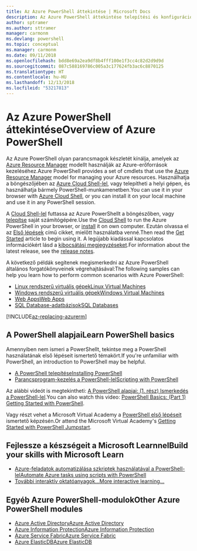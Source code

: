 ```yaml
---
title: Az Azure PowerShell áttekintése | Microsoft Docs
description: Az Azure PowerShell áttekintése telepítési és konfigurációs hivatkozásokkal.
author: sptramer
ms.author: sttramer
manager: carmonm
ms.devlang: powershell
ms.topic: conceptual
ms.manager: carmonm
ms.date: 09/11/2018
ms.openlocfilehash: bdd8e69a2ea9df8b4fff100e1f3cc4c82d2d9d9d
ms.sourcegitcommit: 087c588169786c005a3c177624fb3ac6c8870125
ms.translationtype: HT
ms.contentlocale: hu-HU
ms.lasthandoff: 12/13/2018
ms.locfileid: "53217813"
---
```

# <a name="overview-of-azure-powershell"></a><span data-ttu-id="789a2-103">Az Azure PowerShell áttekintése</span><span class="sxs-lookup"><span data-stu-id="789a2-103">Overview of Azure PowerShell</span></span>

<span data-ttu-id="789a2-104">Az Azure PowerShell olyan parancsmagok készletét kínálja, amelyek az [Azure Resource Manager](/azure/azure-resource-manager/resource-group-overview) modellt használják az Azure-erőforrások kezeléséhez.</span><span class="sxs-lookup"><span data-stu-id="789a2-104">Azure PowerShell provides a set of cmdlets that use the [Azure Resource Manager](/azure/azure-resource-manager/resource-group-overview) model for managing your Azure resources.</span></span> <span data-ttu-id="789a2-105">Használhatja a böngészőjében az [Azure Cloud Shell-lel](/azure/cloud-shell/overview), vagy telepítheti a helyi gépen, és használhatja bármely PowerShell-munkamenetben.</span><span class="sxs-lookup"><span data-stu-id="789a2-105">You can use it in your browser with [Azure Cloud Shell](/azure/cloud-shell/overview), or you can install it on your local machine and use it in any PowerShell session.</span></span>

<span data-ttu-id="789a2-106">A [Cloud Shell-lel](/azure/cloud-shell/overview) futtassa az Azure PowerShellt a böngészőben, vagy [telepítse](install-azurerm-ps.md) saját számítógépére.</span><span class="sxs-lookup"><span data-stu-id="789a2-106">Use the [Cloud Shell](/azure/cloud-shell/overview) to run the Azure PowerShell in your browser, or [install](install-azurerm-ps.md) it on own computer.</span></span> <span data-ttu-id="789a2-107">Ezután olvassa el az [Első lépések](get-started-azureps.md) című cikket, mielőtt használatba venné.</span><span class="sxs-lookup"><span data-stu-id="789a2-107">Then read the [Get Started](get-started-azureps.md) article to begin using it.</span></span> <span data-ttu-id="789a2-108">A legújabb kiadással kapcsolatos információkért lásd a [kibocsátási megjegyzéseket](release-notes-azureps.md).</span><span class="sxs-lookup"><span data-stu-id="789a2-108">For information about the latest release, see the [release notes](release-notes-azureps.md).</span></span>

<span data-ttu-id="789a2-109">A következő példák segítenek megismerkedni az Azure PowerShell általános forgatókönyveinek végrehajtásával:</span><span class="sxs-lookup"><span data-stu-id="789a2-109">The following samples can help you learn how to perform common scenarios with Azure PowerShell:</span></span>

* [<span data-ttu-id="789a2-110">Linux rendszerű virtuális gépek</span><span class="sxs-lookup"><span data-stu-id="789a2-110">Linux Virtual Machines</span></span>](/azure/virtual-machines/virtual-machines-linux-powershell-samples?toc=/powershell/azure/toc.json)
* [<span data-ttu-id="789a2-111">Windows rendszerű virtuális gépek</span><span class="sxs-lookup"><span data-stu-id="789a2-111">Windows Virtual Machines</span></span>](/azure/virtual-machines/virtual-machines-windows-powershell-samples?toc=/powershell/azure/toc.json)
* [<span data-ttu-id="789a2-112">Web Apps</span><span class="sxs-lookup"><span data-stu-id="789a2-112">Web Apps</span></span>](/azure/app-service-web/app-service-powershell-samples?toc=/powershell/azure/toc.json)
* [<span data-ttu-id="789a2-113">SQL Database-adatbázisok</span><span class="sxs-lookup"><span data-stu-id="789a2-113">SQL Databases</span></span>](/azure/sql-database/sql-database-powershell-samples?toc=/powershell/azure/toc.json)

[!INCLUDE[az-replacing-azurerm](../includes/az-replacing-azurerm.md)]

## <a name="learn-powershell-basics"></a><span data-ttu-id="789a2-114">A PowerShell alapjai</span><span class="sxs-lookup"><span data-stu-id="789a2-114">Learn PowerShell basics</span></span>

<span data-ttu-id="789a2-115">Amennyiben nem ismeri a PowerShellt, tekintse meg a PowerShell használatának első lépéseit ismertető témakört.</span><span class="sxs-lookup"><span data-stu-id="789a2-115">If you're unfamiliar with PowerShell, an introduction to PowerShell may be helpful.</span></span>

* [<span data-ttu-id="789a2-116">A PowerShell telepítése</span><span class="sxs-lookup"><span data-stu-id="789a2-116">Installing PowerShell</span></span>](/powershell/scripting/setup/installing-windows-powershell)
* [<span data-ttu-id="789a2-117">Parancsprogram-kezelés a PowerShell-lel</span><span class="sxs-lookup"><span data-stu-id="789a2-117">Scripting with PowerShell</span></span>](/powershell/scripting/powershell-scripting)

<span data-ttu-id="789a2-118">Az alábbi videót is megtekintheti: [A PowerShell alapjai: (1. rész) Ismerkedés a PowerShell-lel](https://channel9.msdn.com/Blogs/Taste-of-Premier/PowerShellBasicsPart1).</span><span class="sxs-lookup"><span data-stu-id="789a2-118">You can also watch this video: [PowerShell Basics: (Part 1) Getting Started with PowerShell](https://channel9.msdn.com/Blogs/Taste-of-Premier/PowerShellBasicsPart1).</span></span>

<span data-ttu-id="789a2-119">Vagy részt vehet a Microsoft Virtual Academy a [PowerShell első lépéseit](https://mva.microsoft.com/liveevents/powershell-jumpstart) ismertető képzésén.</span><span class="sxs-lookup"><span data-stu-id="789a2-119">Or attend the Microsoft Virtual Academy's [Getting Started with PowerShell Jumpstart](https://mva.microsoft.com/liveevents/powershell-jumpstart).</span></span>

## <a name="build-your-skills-with-microsoft-learn"></a><span data-ttu-id="789a2-120">Fejlessze a készségeit a Microsoft Learnnel</span><span class="sxs-lookup"><span data-stu-id="789a2-120">Build your skills with Microsoft Learn</span></span>

- [<span data-ttu-id="789a2-121">Azure-feladatok automatizálása szkriptek használatával a PowerShell-lel</span><span class="sxs-lookup"><span data-stu-id="789a2-121">Automate Azure tasks using scripts with PowerShell</span></span>](/learn/modules/automate-azure-tasks-with-powershell/)
- [<span data-ttu-id="789a2-122">További interaktív oktatóanyagok...</span><span class="sxs-lookup"><span data-stu-id="789a2-122">More interactive learning...</span></span>](/learn/browse/?term=powershell)

## <a name="other-azure-powershell-modules"></a><span data-ttu-id="789a2-123">Egyéb Azure PowerShell-modulok</span><span class="sxs-lookup"><span data-stu-id="789a2-123">Other Azure PowerShell modules</span></span>

* [<span data-ttu-id="789a2-124">Azure Active Directory</span><span class="sxs-lookup"><span data-stu-id="789a2-124">Azure Active Directory</span></span>](/powershell/azure/active-directory/)
* [<span data-ttu-id="789a2-125">Azure Information Protection</span><span class="sxs-lookup"><span data-stu-id="789a2-125">Azure Information Protection</span></span>](/powershell/azure/aip/)
* [<span data-ttu-id="789a2-126">Azure Service Fabric</span><span class="sxs-lookup"><span data-stu-id="789a2-126">Azure Service Fabric</span></span>](/powershell/azure/service-fabric/)
* [<span data-ttu-id="789a2-127">Azure ElasticDB</span><span class="sxs-lookup"><span data-stu-id="789a2-127">Azure ElasticDB</span></span>](/powershell/azure/elasticdbjobs/)
